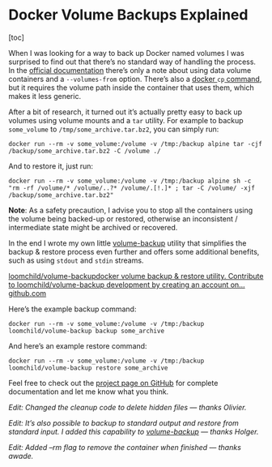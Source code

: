 # Docker Volume Backups Explained

[toc]

When I was looking for a way to back up Docker named volumes I was surprised to find out that there’s no standard way of handling the process. In the [official documentation](https://docs.docker.com/engine/tutorials/dockervolumes/#backup-restore-or-migrate-data-volumes) there’s only a note about using data volume containers and a `--volumes-from` option. There’s also a [docker ](https://docs.docker.com/engine/reference/commandline/cp/)`cp`[ command](https://docs.docker.com/engine/reference/commandline/cp/), but it requires the volume path inside the container that uses them, which makes it less generic.

After a bit of research, it turned out it’s actually pretty easy to back up volumes using volume mounts and a `tar` utility. For example to backup `some_volume` to `/tmp/some_archive.tar.bz2`, you can simply run:

```
docker run --rm -v some_volume:/volume -v /tmp:/backup alpine tar -cjf /backup/some_archive.tar.bz2 -C /volume ./
```

And to restore it, just run:

```
docker run --rm -v some_volume:/volume -v /tmp:/backup alpine sh -c "rm -rf /volume/* /volume/..?* /volume/.[!.]* ; tar -C /volume/ -xjf /backup/some_archive.tar.bz2"
```

**Note**: As a safety precaution, I advise you to stop all the containers using the volume being backed-up or restored, otherwise an inconsistent / intermediate state might be archived or recovered.

In the end I wrote my own little [volume-backup](https://github.com/loomchild/volume-backup) utility that simplifies the backup & restore process even further and offers some additional benefits, such as using `stdout` and `stdin` streams.

[loomchild/volume-backupdocker volume backup & restore utility. Contribute to loomchild/volume-backup development by creating an account on…github.com](https://github.com/loomchild/volume-backup)

Here’s the example backup command:

```
docker run --rm -v some_volume:/volume -v /tmp:/backup loomchild/volume-backup backup some_archive
```

And here’s an example restore command:

```
docker run --rm -v some_volume:/volume -v /tmp:/backup loomchild/volume-backup restore some_archive
```

Feel free to check out the [project page on GitHub](https://github.com/loomchild/volume-backup) for complete documentation and let me know what you think.

*Edit: Changed the cleanup code to delete hidden files — thanks Olivier.*

*Edit: It’s also possible to backup to standard output and restore from standard input. I added this capability to* [*volume-backup*](https://github.com/loomchild/volume-backup#backup-to-standard-output) *— thanks Holger.*

*Edit: Added –rm flag to remove the container when finished — thanks awade.*